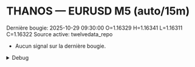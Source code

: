 # THANOS — EURUSD M5 (auto/15m)
Dernière bougie: 2025-10-29 09:30:00  O=1.16329  H=1.16341  L=1.16311  C=1.16322
Source active: twelvedata_repo

- Aucun signal sur la dernière bougie.

<details><summary>Debug</summary>

- TD_API_KEY manquant.

</details>